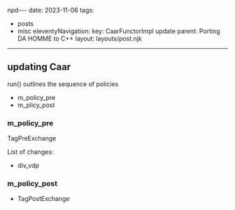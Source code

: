 npd---
date: 2023-11-06
tags:
  - posts
  - misc
eleventyNavigation:
  key: CaarFunctorImpl update
  parent: Porting DA HOMME to C++
layout: layouts/post.njk
---


## updating Caar
run() outlines the sequence of policies
  * m_policy_pre
  * m_plicy_post
  
  
  
### m_policy_pre
TagPreExchange

List of changes:
  * div_vdp
  
  
  
### m_policy_post
  * TagPostExchange
